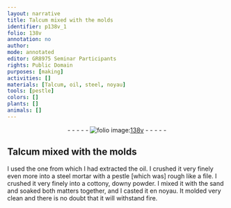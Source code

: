 ```yaml
---
layout: narrative
title: Talcum mixed with the molds
identifier: p138v_1
folio: 138v
annotation: no
author:
mode: annotated
editor: GR8975 Seminar Participants
rights: Public Domain
purposes: [making]
activities: []
materials: [Talcum, oil, steel, noyau]
tools: [pestle]
colors: []
plants: []
animals: []
---
```


 <div class="folio" align="center">- - - - - <a href="http://gallica.bnf.fr/ark:/12148/btv1b10500001g/f282.item.r=" target="_blank"><img src="https://cu-mkp.github.io/GR8975-edition/assets/photo-icon.png" alt="folio image: " style="display:inline-block; margin-bottom:-3px;"/>138v</a> - - - - - </div> 

##  <span class="material">Talcum</span> mixed with the molds 

  
 I used the one from which I had extracted the <span class="material">oil</span>. I crushed it very finely even more into a <span class="material">steel</span> mortar with a <span class="tool">pestle</span> [which was] rough like a file. I crushed it very finely into a cottony, downy powder. I mixed it with the sand and soaked both matters together, and I casted it en <span class="material">noyau</span>. It molded very clean and there is no doubt that it will withstand fire. 
 